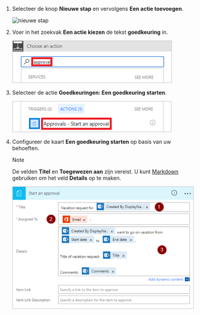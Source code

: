 1. Selecteer de knop **Nieuwe stap** en vervolgens **Een actie toevoegen**.

    ![nieuwe stap](media/modern-approvals/select-sharepoint-add-action.png)
1. Voer in het zoekvak **Een actie kiezen** de tekst **goedkeuring** in.

    ![zoeken naar goedkeuring](media/modern-approvals/search-approvals.png)
1. Selecteer de actie **Goedkeuringen: Een goedkeuring starten**.

    ![de actie voor goedkeuringen selecteren](media/modern-approvals/select-approvals.png)
1. Configureer de kaart **Een goedkeuring starten** op basis van uw behoeften.

     >[!NOTE] 
     > De velden **Titel** en **Toegewezen aan** zijn vereist.
     > U kunt [Markdown](https://aka.ms/approvaldetails) gebruiken om het veld **Details** op te maken.
     > 
     > 

    ![de goedkeuring configureren](media/modern-approvals/provide-approval-config-info.png)

